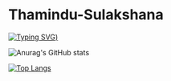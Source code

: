 # Thamindu-Sulakshana

[![Typing SVG](https://readme-typing-svg.demolab.com?font=Fira+Code&size=22&pause=1000&color=F7F234&width=435&lines=HELLO%2C+My+name+is+Thamindu+Sulakshana;Be+Welcome!++%3A))](https://git.io/typing-svg)


![Anurag's GitHub stats](https://github-readme-stats.vercel.app/api?username=ThaminduSulakshana&theme=yeblu&show_icons=true)

[![Top Langs](https://github-readme-stats.vercel.app/api/top-langs/?username=anuraghazra&layout=compact)](https://github.com/anuraghazra/github-readme-stats)
